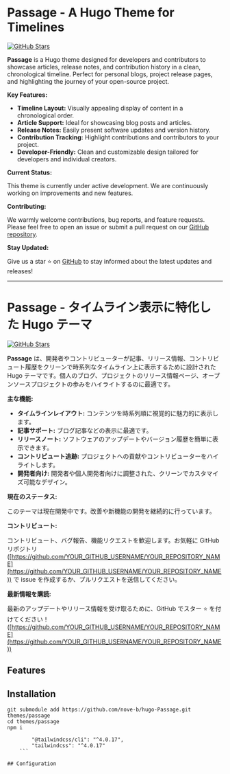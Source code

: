 # Passage - A Hugo Theme for Timelines

[![GitHub Stars](https://img.shields.io/github/stars/YOUR_GITHUB_USERNAME/YOUR_REPOSITORY_NAME)](https://github.com/YOUR_GITHUB_USERNAME/YOUR_REPOSITORY_NAME)

**Passage** is a Hugo theme designed for developers and contributors to showcase articles, release notes, and contribution history in a clean, chronological timeline. Perfect for personal blogs, project release pages, and highlighting the journey of your open-source project.

**Key Features:**

* **Timeline Layout:** Visually appealing display of content in a chronological order.
* **Article Support:** Ideal for showcasing blog posts and articles.
* **Release Notes:** Easily present software updates and version history.
* **Contribution Tracking:** Highlight contributions and contributors to your project.
* **Developer-Friendly:** Clean and customizable design tailored for developers and individual creators.

**Current Status:**

This theme is currently under active development. We are continuously working on improvements and new features.

**Contributing:**

We warmly welcome contributions, bug reports, and feature requests. Please feel free to open an issue or submit a pull request on our [GitHub repository](https://github.com/YOUR_GITHUB_USERNAME/YOUR_REPOSITORY_NAME).

**Stay Updated:**

Give us a star ⭐ on [GitHub](https://github.com/YOUR_GITHUB_USERNAME/YOUR_REPOSITORY_NAME) to stay informed about the latest updates and releases!

---

# Passage - タイムライン表示に特化した Hugo テーマ

[![GitHub Stars](https://img.shields.io/github/stars/YOUR_GITHUB_USERNAME/YOUR_REPOSITORY_NAME)](https://github.com/YOUR_GITHUB_USERNAME/YOUR_REPOSITORY_NAME)

**Passage** は、開発者やコントリビューターが記事、リリース情報、コントリビュート履歴をクリーンで時系列なタイムライン上に表示するために設計された Hugo テーマです。個人のブログ、プロジェクトのリリース情報ページ、オープンソースプロジェクトの歩みをハイライトするのに最適です。

**主な機能:**

* **タイムラインレイアウト:** コンテンツを時系列順に視覚的に魅力的に表示します。
* **記事サポート:** ブログ記事などの表示に最適です。
* **リリースノート:** ソフトウェアのアップデートやバージョン履歴を簡単に表示できます。
* **コントリビュート追跡:** プロジェクトへの貢献やコントリビューターをハイライトします。
* **開発者向け:** 開発者や個人開発者向けに調整された、クリーンでカスタマイズ可能なデザイン。

**現在のステータス:**

このテーマは現在開発中です。改善や新機能の開発を継続的に行っています。

**コントリビュート:**

コントリビュート、バグ報告、機能リクエストを歓迎します。お気軽に GitHub リポジトリ ([https://github.com/YOUR_GITHUB_USERNAME/YOUR_REPOSITORY_NAME](https://github.com/YOUR_GITHUB_USERNAME/YOUR_REPOSITORY_NAME)) で issue を作成するか、プルリクエストを送信してください。

**最新情報を購読:**

最新のアップデートやリリース情報を受け取るために、GitHub でスター ⭐ を付けてください！ ([https://github.com/YOUR_GITHUB_USERNAME/YOUR_REPOSITORY_NAME](https://github.com/YOUR_GITHUB_USERNAME/YOUR_REPOSITORY_NAME))


## Features

## Installation

```
git submodule add https://github.com/nove-b/hugo-Passage.git themes/passage
cd themes/passage
npm i
```

```
		"@tailwindcss/cli": "^4.0.17",
		"tailwindcss": "^4.0.17"
    ```

## Configuration
